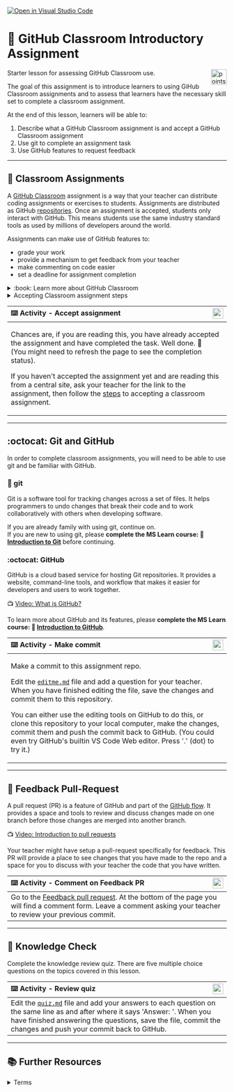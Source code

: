 [![Open in Visual Studio Code](https://classroom.github.com/assets/open-in-vscode-2e0aaae1b6195c2367325f4f02e2d04e9abb55f0b24a779b69b11b9e10269abc.svg)](https://classroom.github.com/online_ide?assignment_repo_id=20187512&assignment_repo_type=AssignmentRepo)
# :wave: GitHub Classroom Introductory Assignment

<img alt="points bar" align="right" height="36" src="../../blob/status/.github/activity-icons/points-bar.svg" />

Starter lesson for assessing GitHub Classroom use.

The goal of this assignment is to introduce learners to using GiHub Classroom assignments and to assess that learners have the necessary skill set to complete a classroom assignment.

At the end of this lesson, learners will be able to:

1. Describe what a GitHub Classroom assignment is and accept a GitHub Classroom assignment
2. Use git to complete an assignment task
3. Use GitHub features to request feedback

---

## :page_facing_up: Classroom Assignments

A [GitHub Classroom](#learn-more-assignments) assignment is a way that your teacher can distribute coding assignments or exercises to students. Assignments are distributed as GitHub [repositories](#terms). Once an assignment is accepted, students only interact with GitHub. This means students use the same industry standard tools as used by millions of developers around the world.

Assignments can make use of GitHub features to:

- grade your work
- provide a mechanism to get feedback from your teacher
- make commenting on code easier
- set a deadline for assignment completion

<details>
  <summary id="learn-more-assignments">:book: Learn more about GitHub Classroom</summary>

  GitHub Classroom is a tool that helps your teacher organize and manage GitHub repositories that are used for class exercises and assessments. GitHub Classroom automates repository creation and access control, making it easy to distribute starter code and collect assignments on GitHub.

  A GitHub Classroom assignment is a GitHub repository with access control setup so both you and your teacher can access it. When you accept an assignment, GitHub Classroom will automatically create a new repository for you. The assignment repository will belong to your course's organization account on GitHub, but you and your teacher will have access to it.

  Once an assignment has been accepted, students no longer interact with GitHub classroom. They just interact with GitHub.
</details>

<details>
  <summary id="assignment-steps">Accepting Classroom assignment steps</summary>

  1. Follow the assignment link your teacher gave you.
  2. Sign in to GitHub. If you don't have a GitHub account you will need to [create one](https://github.com/join).
  3. If it's your first time accepting an assignment for the class you may need to select your name from the class roster. This makes it easier for your teacher to identify you. (Your teacher may find it difficult to recognize your GitHub username.)
  4. Wait for the assignment to copy to new repository. This usually only takes a few seconds.
  5. Refresh the page.
  6. If the new assignment repository is ready, there will be a link to it on the page. Follow the link.

</details>

| <img alt="activity status" align="right" height="24" src="../../blob/status/.github/activity-icons/activity1.svg" /> :keyboard: Activity - Accept assignment |
|:---|
| <p>Chances are, if you are reading this, you have already accepted the assignment and have completed the task. Well done. :tada:<br />(You might need to refresh the page to see the completion status).</p><p>If you haven't accepted the assignment yet and are reading this from a central site, ask your teacher for the link to the assignment, then follow the [steps](#assignment-steps) to accepting a classroom assignment. |

---

## :octocat: Git and GitHub

In order to complete classroom assignments, you will need to be able to use git and be familiar with GitHub.

### :large_orange_diamond: git

Git is a software tool for tracking changes across a set of files. It helps programmers to undo changes that break their code and to work collaboratively with others when developing software.

If you are already family with using git, continue on.  
If you are new to using git, please __complete the MS Learn course: :book:  [Introduction to Git](https://docs.microsoft.com/en-us/learn/modules/intro-to-git/)__ before continuing.

### :octocat: GitHub

GitHub is a cloud based service for hosting Git repositories. It provides a website, command-line tools, and workflow that makes it easier for developers and users to work together.

:tv: [Video: What is GitHub?](https://www.youtube.com/watch?v=w3jLJU7DT5E)

To learn more about GitHub and its features, please __complete the MS Learn course: :book: [Introduction to GitHub](https://docs.microsoft.com/en-us/learn/modules/introduction-to-github/)__.

| <img alt="activity status" align="right" height="24" src="../../blob/status/.github/activity-icons/activity2.svg" /> :keyboard: Activity - Make commit |
|:---|
| <p>Make a commit to this assignment repo.</p><p>Edit the [`editme.md`](../../edit/main/editme.md) file and add a question for your teacher. When you have finished editing the file, save the changes and commit them to this repository.</p><p>You can either use the editing tools on GitHub to do this, or clone this repository to your local computer, make the changes, commit them and push the commit back to GitHub. (You could even try GitHub's builtin VS Code Web editor. Press '.' (dot) to try it.)</p> |

---

## :pencil: Feedback Pull-Request

A pull request (PR) is a feature of GitHub and part of the [GitHub flow](#terms). It provides a space and tools to review and discuss changes made on one branch before those changes are merged into another branch.

:tv: [Video: Introduction to pull requests](https://youtu.be/kJr-PIfLDl4)

Your teacher might have setup a pull-request specifically for feedback. This PR will provide a place to see changes that you have made to the repo and a space for you to discuss with your teacher the code that you have written.

| <img alt="activity status" align="right" height="24" src="../../blob/status/.github/activity-icons/activity3.svg" /> :keyboard: Activity - Comment on Feedback PR |
|:---|
| Go to the [Feedback pull request](../../pull/1). At the bottom of the page you will find a comment form. Leave a comment asking your teacher to review your previous commit. |

---

## :dart: Knowledge Check

Complete the knowledge review quiz. There are five multiple choice questions on the topics covered in this lesson.

| <img alt="activity status" align="right" height="24" src="../../blob/status/.github/activity-icons/quiz.svg" /> :keyboard: Activity - Review quiz |
|:---|
| Edit the [`quiz.md`](../../edit/main/quiz.md) file and add your answers to each question on the same line as and after where it says 'Answer: '. When you have finished answering the questions, save the file, commit the changes and push your commit back to GitHub. |

---

## :books: Further Resources

<details>
  <summary id="terms">Terms</summary>

  ### Repository<a id="repository"></a>

  A repository is a collection of all your project's files and revision history. You can think of it as a folder that contains all of your project's files. You can work within a repository alone or invite others to collaborate with you on those files. Repositories are called "repos" for short.

  ### GitHub Flow<a id="github-flow"></a>

  The GitHub flow is a lightweight branch-based workflow that allows you to experiment and collaborate on your projects easily.

  Learn more about GitHub Flow:
  - [Interactive Guide](https://guides.github.com/introduction/flow/)
  - [Video: GitHub Flow](https://www.youtube.com/watch?v=PBI2Rz-ZOxU)

</details>